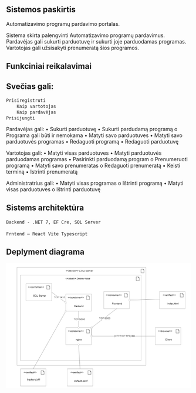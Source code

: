 ## Sistemos paskirtis
Automatizavimo programų pardavimo portalas. 

Sistema skirta palengvinti Automatizavimo programų pardavimus. Pardavėjas gali sukurti parduotuvę ir sukurti joje parduodamas programas. Vartotojas gali užsisakyti prenumeratą šios programos.

## Funkciniai reikalavimai
## Svečias gali:
    Prisiregistruti
        Kaip vartotojas
        Kaip pardavėjas
    Prisijungti
Pardavėjas gali:
    • Sukurti parduotuvę
    • Sukurti pardudamą programą
        o Programa gali būti ir nemokama
    • Matyti savo parduotuves
    • Matyti savo parduotuvės programas
    • Redaguoti programą
    • Redaguoti parduotuvę

Vartotojas gali:
    • Matyti visas parduotuves
    • Matyti parduotuvės parduodamas programas
    • Pasirinkti parduodamą program
        o Prenumeruoti programą
    • Matyti savo prenumeratas
        o Redaguoti prenumeratą
    ▪ Keisti terminą
    ▪ Istrinti prenumeratą

Administratrius gali:
• Matyti visas programas
    o Ištrinti programą
• Matyti visas parduotuves
    o Ištrinti parduotuvę

## Sistems architektūra

    Backend - .NET 7, EF Cre, SQL Server

    Frntend – React Vite Typescript
    
## Deplyment diagrama


![uml](./diagrams/uml.png)
